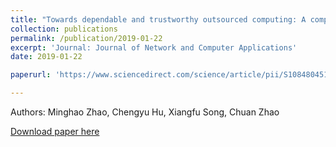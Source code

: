 ```yaml
---
title: "Towards dependable and trustworthy outsourced computing: A comprehensive survey and tutorial"
collection: publications
permalink: /publication/2019-01-22
excerpt: 'Journal: Journal of Network and Computer Applications'
date: 2019-01-22

paperurl: 'https://www.sciencedirect.com/science/article/pii/S108480451930030X'

---
```

Authors: Minghao Zhao, Chengyu Hu, Xiangfu Song, Chuan Zhao

[Download paper here](https://www.sciencedirect.com/science/article/pii/S108480451930030X)
